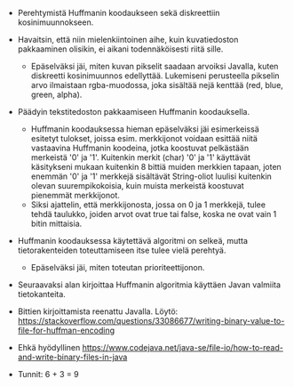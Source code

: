 * Perehtymistä Huffmanin koodaukseen sekä diskreettiin kosinimuunnokseen.
* Havaitsin, että niin mielenkiintoinen aihe, kuin kuvatiedoston pakkaaminen olisikin, ei aikani todennäköisesti riitä sille.
  * Epäselväksi jäi, miten kuvan pikselit saadaan arvoiksi Javalla, kuten diskreetti kosinimuunnos edellyttää. Lukemiseni perusteella pikselin arvo ilmaistaan 
  rgba-muodossa, joka sisältää nejä kenttää (red, blue, green, alpha).
* Päädyin tekstitedoston pakkaamiseen Huffmanin koodauksella.
  * Huffmanin koodauksessa hieman epäselväksi jäi esimerkeissä esitetyt tulokset, joissa esim. merkkijonot voidaan esittää niitä vastaavina
  Huffmanin koodeina, jotka koostuvat pelkästään merkeistä '0' ja '1'. Kuitenkin merkit (char) '0' ja '1' käyttävät käsitykseni mukaan 
  kuitenkin 8 bittiä muiden merkkien tapaan, joten enemmän '0' ja '1' merkkejä sisältävät String-oliot luulisi kuitenkin olevan suurempikokoisia,
  kuin muista merkeistä koostuvat pienemmät merkkijonot.
  * Siksi ajattelin, että merkkijonosta, jossa on 0 ja 1 merkkejä, tulee tehdä taulukko, joiden arvot ovat true tai false, koska ne ovat 
  vain 1 bitin mittaisia.
* Huffmanin koodauksessa käytettävä algoritmi on selkeä, mutta tietorakenteiden toteuttamiseen itse tulee vielä perehtyä. 
  * Epäselväksi jäi, miten toteutan prioriteettijonon.
  
* Seuraavaksi alan kirjoittaa Huffmanin algoritmia käyttäen Javan valmiita tietokanteita.

* Bittien kirjoittamista reenattu Javalla. Löytö: https://stackoverflow.com/questions/33086677/writing-binary-value-to-file-for-huffman-encoding

* Ehkä hyödyllinen https://www.codejava.net/java-se/file-io/how-to-read-and-write-binary-files-in-java
* Tunnit: 6 + 3 = 9
